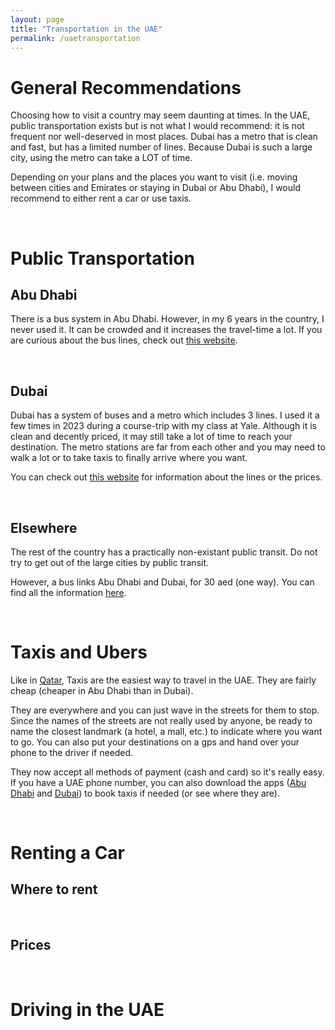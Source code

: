 ```yaml
---
layout: page
title: "Transportation in the UAE"
permalink: /uaetransportation
---
```


<base target="_blank">



# General Recommendations

Choosing how to visit a country may seem daunting at times. In the UAE, public transportation exists but is not what I would recommend: it is not frequent nor well-deserved in most places. Dubai has a metro that is clean and fast, but has a limited number of lines. Because Dubai is such a large city, using the metro can take a LOT of time.  

Depending on your plans and the places you want to visit (i.e. moving between cities and Emirates or staying in Dubai or Abu Dhabi), I would recommend to either rent a car or use taxis.

<br>

# Public Transportation
## Abu Dhabi
There is a bus system in Abu Dhabi. However, in my 6 years in the country, I never used it. It can be crowded and it increases the travel-time a lot. If you are curious about the bus lines, check out [this website]().

<br>

## Dubai
Dubai has a system of buses and a metro which includes 3 lines. I used it a few times in 2023 during a course-trip with my class at Yale. Although it is clean and decently priced, it may still take a lot of time to reach your destination. The metro stations are far from each other and you may need to walk a lot or to take taxis to finally arrive where you want. 

You can check out [this website]() for information about the lines or the prices.

<br>

## Elsewhere
The rest of the country has a practically non-existant public transit. Do not try to get out of the large cities by public transit.

However, a bus links Abu Dhabi and Dubai, for 30 aed (one way). You can find all the information [here]().

<br>

# Taxis and Ubers
Like in [Qatar](https://estellegvl.github.io/Around-the-World/qatar), Taxis are the easiest way to travel in the UAE. They are fairly cheap (cheaper in Abu Dhabi than in Dubai).

They are everywhere and you can just wave in the streets for them to stop. Since the names of the streets are not really used by anyone, be ready to name the closest landmark (a hotel, a mall, etc.) to indicate where you want to go. You can also put your destinations on a gps and hand over your phone to the driver if needed.

They now accept all methods of payment (cash and card) so it's really easy. If you have a UAE phone number, you can also download the apps ([Abu Dhabi]() and [Dubai]()) to book taxis if needed (or see where they are).

<br>

# Renting a Car
## Where to rent


<br>

## Prices

<br>

# Driving in the UAE



